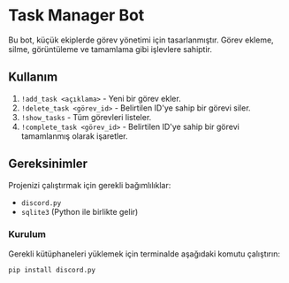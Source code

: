 # Task Manager Bot

Bu bot, küçük ekiplerde görev yönetimi için tasarlanmıştır. Görev ekleme, silme, görüntüleme ve tamamlama gibi işlevlere sahiptir.

## Kullanım

1. `!add_task <açıklama>` - Yeni bir görev ekler.
2. `!delete_task <görev_id>` - Belirtilen ID'ye sahip bir görevi siler.
3. `!show_tasks` - Tüm görevleri listeler.
4. `!complete_task <görev_id>` - Belirtilen ID'ye sahip bir görevi tamamlanmış olarak işaretler.

## Gereksinimler

Projenizi çalıştırmak için gerekli bağımlılıklar:

- `discord.py`
- `sqlite3` (Python ile birlikte gelir)

### Kurulum

Gerekli kütüphaneleri yüklemek için terminalde aşağıdaki komutu çalıştırın:

```bash
pip install discord.py

